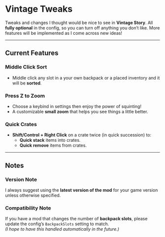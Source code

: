 # Vintage Tweaks

Tweaks and changes I thought would be nice to see in **Vintage Story**.
All **fully optional** in the config, so you can turn off anything you don’t like.
More features will be implemented as I come across new ideas!

---

## Current Features

### Middle Click Sort
- Middle click any slot in a your own backpack or a placed inventory and it will be **sorted**.

### Press Z to Zoom
- Choose a keybind in settings then enjoy the power of squinting! 
- A customizable **small zoom** that helps you see things a little better.

### Quick Crates
- **Shift/Control + Right Click** on a crate twice (in quick succession) to:
  - **Quick stack** items into crates.
  - **Quick remove** items from crates.

---

## Notes

### Version Note
I always suggest using the **latest version of the mod** for your game version unless otherwise specified.  

### Compatibility Note
If you have a mod that changes the number of **backpack slots**, please update the config’s `BackpackSlots` setting to match.  
*(I hope to have this handled automatically in the future.)*
